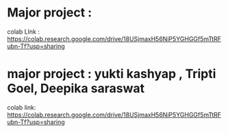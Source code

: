 # Major project : 
colab LInk : https://colab.research.google.com/drive/18USjmaxH56NiP5YGHGGf5mTtRFubn-Tf?usp=sharing


# major project : yukti kashyap , Tripti Goel, Deepika saraswat 

colab link: https://colab.research.google.com/drive/18USjmaxH56NiP5YGHGGf5mTtRFubn-Tf?usp=sharing




